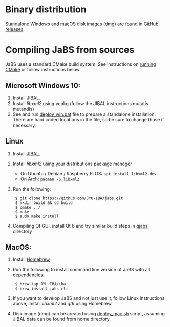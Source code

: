 # Binary distribution

Standalone Windows and macOS disk images (dmg) are found in [GitHub releases](https://github.com/JYU-IBA/jabs/releases).

# Compiling JaBS from sources

JaBS uses a standard CMake build system. See instructions on [running CMake](https://cmake.org/runningcmake/) or follow instructions below.

## Microsoft Windows 10:

1. Install [JIBAL](https://github.com/JYU-IBA/jibal/blob/master/INSTALL.md).
2. Install *libxml2* using vcpkg (follow the JIBAL instructions mutatis mutandis)
3. See and run [deploy_win.bat](release_scripts/deploy_win.bat) file to prepare a standalone installation. There are hard coded locations in the file, so be sure to change those if necessary.
## Linux
1. Install [JIBAL](https://github.com/JYU-IBA/jibal/blob/master/INSTALL.md).
2. Install *libxml2* using your distributions package manager
    - On Ubuntu / Debian / Raspberry Pi OS: `apt install libxml2-dev`
    - On Arch: `pacman -S libxml2`
2. Run the following:

        $ git clone https://github.com/JYU-IBA/jabs.git
        $ mkdir build && cd build
        $ cmake ../
        $ make
        $ sudo make install

3. Compiling Qt GUI, install Qt 6 and try similar build steps in [qjabs](qjabs/) directory

## MacOS:
1. Install [Homebrew](https://brew.sh/)
2. Run the following to install command line version of JaBS with all dependencies:
    
        $ brew tap JYU-IBA/iba
        $ brew install jabs-cli

4. If you want to develop JaBS and not just use it, follow Linux instructions above, install *libxml2* and *qt6* using Homebrew.
5. Disk image (dmg) can be created using [deploy_mac.sh](release_scripts/deploy_mac.sh) script, assuming JIBAL data can be found from home directory.
